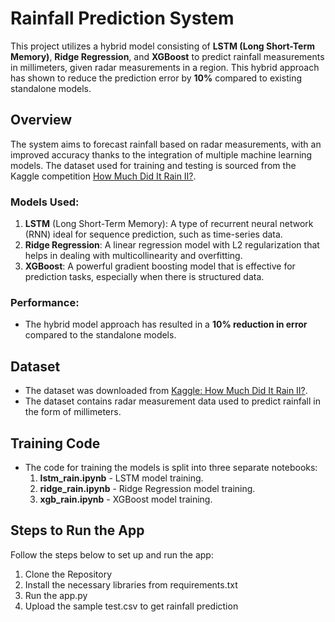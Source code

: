 # Rainfall Prediction System

This project utilizes a hybrid model consisting of **LSTM (Long Short-Term Memory)**, **Ridge Regression**, and **XGBoost** to predict rainfall measurements in millimeters, given radar measurements in a region. This hybrid approach has shown to reduce the prediction error by **10%** compared to existing standalone models.

## Overview

The system aims to forecast rainfall based on radar measurements, with an improved accuracy thanks to the integration of multiple machine learning models. The dataset used for training and testing is sourced from the Kaggle competition [How Much Did It Rain II?](https://www.kaggle.com/competitions/how-much-did-it-rain-ii/data).

### Models Used:
1. **LSTM** (Long Short-Term Memory): A type of recurrent neural network (RNN) ideal for sequence prediction, such as time-series data.
2. **Ridge Regression**: A linear regression model with L2 regularization that helps in dealing with multicollinearity and overfitting.
3. **XGBoost**: A powerful gradient boosting model that is effective for prediction tasks, especially when there is structured data.

### Performance:
- The hybrid model approach has resulted in a **10% reduction in error** compared to the standalone models.

## Dataset
- The dataset was downloaded from [Kaggle: How Much Did It Rain II?](https://www.kaggle.com/competitions/how-much-did-it-rain-ii/data).
- The dataset contains radar measurement data used to predict rainfall in the form of millimeters.

## Training Code
- The code for training the models is split into three separate notebooks:
  1. **lstm_rain.ipynb** - LSTM model training.
  2. **ridge_rain.ipynb** - Ridge Regression model training.
  3. **xgb_rain.ipynb** - XGBoost model training.

## Steps to Run the App

Follow the steps below to set up and run the app:

 1. Clone the Repository
 2. Install the necessary libraries from requirements.txt
 3. Run the app.py
 4. Upload the sample test.csv to get rainfall prediction

